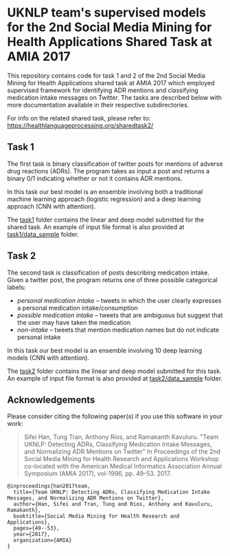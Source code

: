 # UKNLP team's supervised models for the 2nd Social Media Mining for Health Applications Shared Task at AMIA 2017

This repository contains code for task 1 and 2 of the 2nd Social Media Mining for Health Applications shared task at AMIA 2017 which employed supervised framework for identifying ADR mentions and classifying medication intake messages on Twitter. The tasks are described below with more documentation available in their respective subdirectories.

For info on the related shared task, please refer to: https://healthlanguageprocessing.org/sharedtask2/

## Task 1

The first task is binary classification of twitter posts for mentions of adverse drug reactions (ADRs). The program takes as input a post and returns a binary 0/1 indicating whether or not it contains ADR mentions.

In this task our best model is an ensemble involving both a traditional machine learning approach (logistic regression) and a deep learning approach (CNN with attention). 

The [task1](https://github.com/sifei/2nd-Social-Media-Mining-for-Health-Applications-Shared-Task-at-AMIA-2017/tree/master/task1) folder contains the linear and deep model submitted for the shared task. An example of input file format is also provided at [task1/data_sample](https://github.com/sifei/2nd-Social-Media-Mining-for-Health-Applications-Shared-Task-at-AMIA-2017/tree/master/task1/data_sample) folder.

## Task 2
The second task is classification of posts describing medication intake. Given a twitter post, the program returns one of three possible categorical labels:

- *personal medication intake* – tweets in which the user clearly expresses a personal medication intake/consumption
- *possible medication intake* – tweets that are ambiguous but suggest that the user may have taken the medication
- *non-intake* – tweets that mention medication names but do not indicate personal intake

In this task our best model is an ensemble involving 10 deep learning models (CNN with attention). 

The [task2](https://github.com/sifei/2nd-Social-Media-Mining-for-Health-Applications-Shared-Task-at-AMIA-2017/tree/master/task2) folder contains the linear and deep model submitted for this task. An example of input file format is also provided at [task2/data_sample](https://github.com/sifei/2nd-Social-Media-Mining-for-Health-Applications-Shared-Task-at-AMIA-2017/tree/master/task2/data_sample) folder.

## Acknowledgements

Please consider citing the following paper(s) if you use this software in your work:

> Sifei Han, Tung Tran, Anthony Rios, and Ramakanth Kavuluru. "Team UKNLP: Detecting ADRs, Classifying Medication Intake Messages, and Normalizing ADR Mentions on Twitter" In Proceedings of the 2nd Social Media Mining for Health Research and Applications Workshop
co-located with the American Medical Informatics Association Annual Symposium (AMIA 2017), vol-1996, pp. 49-53. 2017.

```
@inproceedings{han2017team,
  title={Team UKNLP: Detecting ADRs, Classifying Medication Intake Messages, and Normalizing ADR Mentions on Twitter},
  author={Han, Sifei and Tran, Tung and Rios, Anthony and Kavuluru, Ramakanth},
  booktitle={Social Media Mining for Health Research and Applications},
  pages={49--53},
  year={2017},
  organization={AMIA}
}
```
